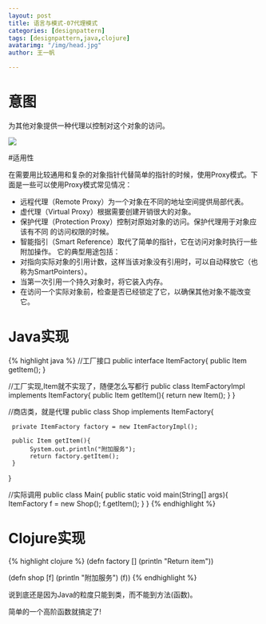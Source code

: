 ```yaml
---
layout: post
title: 语言与模式-07代理模式
categories: [designpattern]
tags: [designpattern,java,clojure]
avatarimg: "/img/head.jpg"
author: 王一帆

---
```

# 意图

为其他对象提供一种代理以控制对这个对象的访问。

![]({{site.IMG_PATH}}/assets/designpattern/proxy.jpg)

#适用性

在需要用比较通用和复杂的对象指针代替简单的指针的时候，使用Proxy模式。下面是一些可以使用Proxy模式常见情况：

- 远程代理（Remote Proxy）为一个对象在不同的地址空间提供局部代表。
- 虚代理（Virtual Proxy）根据需要创建开销很大的对象。
- 保护代理（Protection Proxy）控制对原始对象的访问。保护代理用于对象应该有不同 的访问权限的时候。
- 智能指引（Smart Reference）取代了简单的指针，它在访问对象时执行一些附加操作。 它的典型用途包括：
- 对指向实际对象的引用计数，这样当该对象没有引用时，可以自动释放它（也称为SmartPointers）。
- 当第一次引用一个持久对象时，将它装入内存。
- 在访问一个实际对象前，检查是否已经锁定了它，以确保其他对象不能改变它。

# Java实现

{% highlight java %}
//工厂接口
public interface ItemFactory{
     public Item getItem();
}

//工厂实现,Item就不实现了，随便怎么写都行
public class ItemFactoryImpl implements ItemFactory{
      public Item getItem(){
          return new Item();
      }
}

//商店类，就是代理
public class Shop implements ItemFactory{

     private ItemFactory factory = new ItemFactoryImpl();

     public Item getItem(){
          System.out.println("附加服务");
          return factory.getItem();
     }
}

//实际调用
public class Main{
     public static void main(String[] args){
          ItemFactory f = new Shop();
          f.getItem();
     }
}
{% endhighlight %}

<!-- more -->

# Clojure实现

{% highlight clojure %}
(defn factory []
  (println "Return item"))

(defn shop [f]
  (println "附加服务")
  (f))
{% endhighlight %}

说到底还是因为Java的粒度只能到类，而不能到方法(函数)。

简单的一个高阶函数就搞定了!
